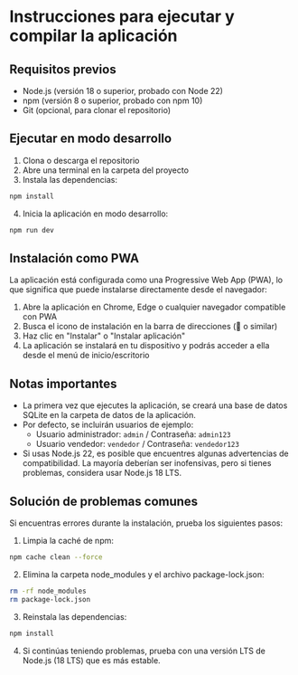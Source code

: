
# Instrucciones para ejecutar y compilar la aplicación

## Requisitos previos
- Node.js (versión 18 o superior, probado con Node 22)
- npm (versión 8 o superior, probado con npm 10)
- Git (opcional, para clonar el repositorio)

## Ejecutar en modo desarrollo

1. Clona o descarga el repositorio
2. Abre una terminal en la carpeta del proyecto
3. Instala las dependencias:

```bash
npm install
```

4. Inicia la aplicación en modo desarrollo:

```bash
npm run dev
```

## Instalación como PWA

La aplicación está configurada como una Progressive Web App (PWA), lo que significa que puede instalarse directamente desde el navegador:

1. Abre la aplicación en Chrome, Edge o cualquier navegador compatible con PWA
2. Busca el icono de instalación en la barra de direcciones (💾 o similar)
3. Haz clic en "Instalar" o "Instalar aplicación"
4. La aplicación se instalará en tu dispositivo y podrás acceder a ella desde el menú de inicio/escritorio

## Notas importantes

- La primera vez que ejecutes la aplicación, se creará una base de datos SQLite en la carpeta de datos de la aplicación.
- Por defecto, se incluirán usuarios de ejemplo:
  - Usuario administrador: `admin` / Contraseña: `admin123`
  - Usuario vendedor: `vendedor` / Contraseña: `vendedor123`
- Si usas Node.js 22, es posible que encuentres algunas advertencias de compatibilidad. La mayoría deberían ser inofensivas, pero si tienes problemas, considera usar Node.js 18 LTS.

## Solución de problemas comunes

Si encuentras errores durante la instalación, prueba los siguientes pasos:

1. Limpia la caché de npm:
```bash
npm cache clean --force
```

2. Elimina la carpeta node_modules y el archivo package-lock.json:
```bash
rm -rf node_modules
rm package-lock.json
```

3. Reinstala las dependencias:
```bash
npm install
```

4. Si continúas teniendo problemas, prueba con una versión LTS de Node.js (18 LTS) que es más estable.

